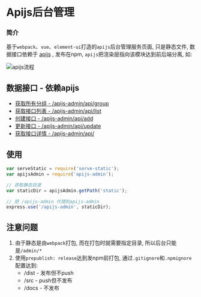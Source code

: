 # Apijs后台管理

### 简介

基于`webpack`、`vue`、`element-ui`打造的`apijs`后台管理服务页面, 只是静态文件, 数据接口依赖于 [apijs](https://github.com/apijs/apijs) , 发布在npm, `apijs`把渲染层指向该模块达到前后端分离, 如:

![apijs流程](//static.cdn.xuexb.com/img/process.png)

## 数据接口 - 依赖apijs

- [获取所有分组 - /apijs-admin/api/group](./docs/api-group.md)
- [获取接口列表 - /apijs-admin/api/list](./docs/api-list.md)
- [创建接口 - /apijs-admin/api/add](./docs/api-add.md)
- [更新接口 - /apijs-admin/api/update](./docs/api-update.md)
- [获取接口详情 - /apijs-admin/api/](./docs/api-get.md)

## 使用

```js
var serveStatic = require('serve-static');
var apijsAdmin = require('apijs-admin');

// 获取静态目录
var staticDir = apijsAdmin.getPath('static');

// 把 /apijs-admin 代理到apijs-admin
express.use('/apijs-admin', staticDir);
```

## 注意问题

1. 由于静态是由`webpack`打包, 而在打包时就需要指定目录, 所以后台只能是`/admin/*`
2. 使用`prepublish: release`达到发npm前打包, 通过`.gitignore`和`.npmignore`配置达到:
    - /dist - 发布但不push
    - /src - push但不发布
    - /docs - 不发布